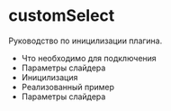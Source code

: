 # customSelect
Руководство по иницилизации плагина.
  - Что необходимо для подключения
  - Параметры слайдера
  - Иницилизация
  - Реализованный пример
  - Параметры слайдера